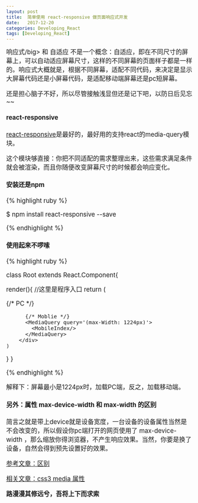 ```yaml
---
layout: post
title:  简单使用 react-responsive 做页面响应式开发 
date:   2017-12-20
categories: Developing_React
tags: [Developing_React]
---
```

<big>响应式/big> 和 自适应 不是一个概念：自适应，即在不同尺寸的屏幕上，可以自动适应屏幕尺寸，这样的不同屏幕的页面样子都是一样的。响应式大概就是，根据不同屏幕，适配不同代码，来决定是显示大屏幕代码还是小屏幕代码，是适配移动端屏幕还是pc短屏幕。

还是担心脑子不好，所以尽管接触浅显但还是记下吧，以防日后见忘~~

#### react-responsive

[react-responsive](https://www.npmjs.com/package/react-responsive)是最好的，最好用的支持react的media-query模块。

这个模块够直接：你把不同适配的需求整理出来，这些需求满足条件就会被渲染，而且你随便改变屏幕尺寸的时候都会响应变化。

#### 安装还是npm

{% highlight ruby %}

$ npm install react-responsive --save

{% endhighlight %}

#### 使用起来不啰嗦

{% highlight ruby %}

class Root extends React.Component{

  render(){
    //这里是程序入口
    return (
        <div>
          {/* PC */}
          <MediaQuery query='(min-width: 1224px)'>
            <PCIndex/>
          </MediaQuery>

          {/* Moblie */}
          <MediaQuery query='(max-Width: 1224px)'>
            <MobileIndex/>
          </MediaQuery>
        </div>
    )
  }
}

{% endhighlight %}

解释下：屏幕最小是1224px时，加载PC端，反之，加载移动端。

#### 另外：属性 max-device-width 和 max-width 的区别

简言之就是带上device就是设备宽度，一台设备的设备属性当然是不会改变的，所以假设你pc端打开的网页使用了 max-device-width ，那么缩放你得浏览器，不产生响应效果。当然，你要是换了设备，自然会得到预先设置好的效果。

[参考文章：区别](https://www.cnblogs.com/futai/p/5015538.html)

[相关文章：css3 media 属性](http://blog.csdn.net/a810600562/article/details/64437702)

__路漫漫其修远兮，吾将上下而求索__

